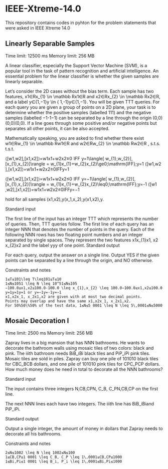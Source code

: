 # IEEE-Xtreme-14.0
This repository contains codes in pyhton for the problem statements that were asked in IEEE Xtreme 14.0
## Linearly Separable Samples
Time limit: 12500 ms
Memory limit: 256 MB

A linear classifier, especially the Support Vector Machine (SVM), is a popular tool in the task of pattern recognition and artificial intelligence. An essential problem for the linear classifier is whether the given samples are linearly separable.

Let’s consider the 2D cases without the bias term. Each sample has two features, x1∈Rx_{1} \in \mathbb Rx1​∈R and x2∈Rx_{2} \in \mathbb Rx2​∈R, and a label y∈{1,−1}y \in \{ 1,-1\}y∈{1,−1}. You will be given TTT queries. For each query you are given a group of points on a 2D plane, your task is to determine whether the positive samples (labelled 111) and the negative samples (labelled −1-1−1) can be separated by a line through the origin (0,0)(0,0)(0,0). If a line goes through some positive and/or negative points but separates all other points, it can be also accepted.

Mathematically speaking, you are asked to find whether there exist w1∈Rw_{1} \in \mathbb Rw1​∈R and w2∈Rw_{2} \in \mathbb Rw2​∈R , s.t.s. t.s.t.

⟨[w1,w2],[x1,x2]⟩=w1x1+w2x2≥0  IFF  y=1\langle[ w_{1},w_{2}], [x_{1},x_{2}]\rangle = w_{1}x_{1}+w_{2}x_{2}\ge0\;\mathrm{IFF}\;y=1 ⟨[w1​,w2​],[x1​,x2​]⟩=w1​x1​+w2​x2​≥0IFFy=1

⟨[w1,w2],[x1,x2]⟩=w1x1+w2x2≤0  IFF  y=−1\langle[ w_{1},w_{2}], [x_{1},x_{2}]\rangle = w_{1}x_{1}+w_{2}x_{2}\leq0\;\mathrm{IFF}\;y=-1 ⟨[w1​,w2​],[x1​,x2​]⟩=w1​x1​+w2​x2​≤0IFFy=−1

hold for all samples (x1,x2),y(x_1,x_2),y(x1​,x2​),y.

Standard input

The first line of the input has an integer TTT which represents the number of queries. Then, TTT queries follow. The first line of each query has an integer NNN that denotes the number of points in the query. Each of the following NNN rows has two floating point numbers and an integer separated by single spaces. They represent the two features x1x_{1}x1​, x2 x_{2}x2​ and the label yyy of one point.
Standard output

For each query, output the answer on a single line. Output YES if the given points can be separated by a line through the origin, and NO otherwise.

Constraints and notes

    1≤T≤101\leq T\leq101≤T≤10
    1≤N≤1051 \leq N \leq 10^51≤N≤105
    −100.0≤x1,x2≤100.0-100.0 \leq x_{1},x_{2} \leq 100.0−100.0≤x1​,x2​≤100.0
    y=1y=1y=1 or y=−1y=-1y=−1
    x1,x2x_1, x_2x1​,x2​ are given with at most two decimal points.
    Points may overlap and have the same x1,x2x_1, x_2x1​,x2​.
    For 50%50\%50% of the test data, 1≤N≤5 0001 \leq N \leq 5\,0001≤N≤5000 
    
## Mosaic Decoration I
Time limit: 2500 ms
Memory limit: 256 MB

Zapray lives in a big mansion that has NNN bathrooms. He wants to decorate the bathroom walls using mosaic tiles of two colors: black and pink. The iiith bathroom needs BiB_iBi​ black tiles and PiP_iPi​ pink tiles. Mosaic tiles are sold in piles. Zapray can buy one pile of 101010 black tiles for CBC_BCB​ dollars, and one pile of 101010 pink tiles for CPC_PCP​ dollars. How much money does he need in total to decorate all the NNN bathrooms?

Standard input

The input contains three integers N,CB,CPN, C_B, C_PN,CB​,CP​ on the first line.

The next NNN lines each have two integers. The iiith line has BiB_iBi​ and PiP_iPi​.

Standard output

Output a single integer, the amount of money in dollars that Zapray needs to decorate all his bathrooms.

Constraints and notes

    2≤N≤1002 \leq N \leq 1002≤N≤100
    1≤CB,CP≤1 0001 \leq C_B, C_P \leq 1\,0001≤CB​,CP​≤1000
    1≤Bi,Pi≤1 0001 \leq B_i, P_i \leq 1\,0001≤Bi​,Pi​≤1000 
